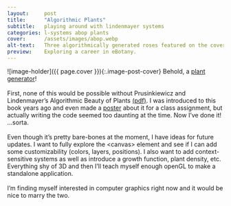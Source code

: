 ```yaml
---
layout:     post
title:      "Algorithmic Plants"
subtitle:   playing around with lindenmayer systems
categories: l-systems abop plants 
cover:      /assets/images/abop.webp 
alt-text:   Three algorithmically generated roses featured on the cover of Prusinkiewicz and Lindenmayer's The Algorithmic Beauty of Plants. 
preview:    Exploring a career in eBotany. 
---
```


![image-holder]({{ page.cover }}){:.image-post-cover}
Behold, a [plant generator](/plant-generator)!
<br /><br />
First, none of this would be possible without Prusinkiewicz and Lindenmayer’s Algorithmic Beauty of Plants [(pdf)](https://archive.org/details/the-algorithmic-beauty-of-plants/page/152/mode/2up). I was introduced to this book years ago and even made a [poster](/assets/AlgoPlants_Presentation.pdf) about it for a class assignment, but actually writing the code seemed too daunting at the time. Now I’ve done it! …sorta. 
<br /><br />
Even though it’s pretty bare-bones at the moment, I have ideas for future updates. I want to fully explore the \<canvas\> element and see if I can add some customizability (colors, layers, positions). I also want to add context-sensitive systems as well as introduce a growth function, plant density, etc. Everything shy of 3D and then I’ll teach myself enough openGL to make a standalone application.
<br /><br />
I’m finding myself interested in computer graphics right now and it would be nice to marry the two.
